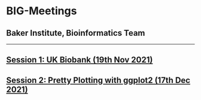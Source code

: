 # BIG-Meetings

## Baker Institute, Bioinformatics Team

---

## [Session 1: UK Biobank (19th Nov 2021)](session-1/)

## [Session 2: Pretty Plotting with ggplot2 (17th Dec 2021)](211217-Session2/)
